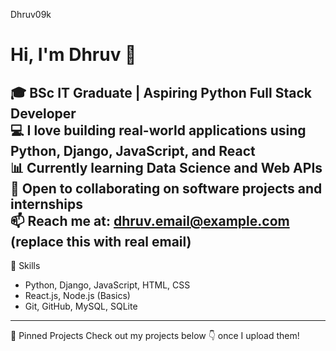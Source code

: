 Dhruv09k
# Hi, I'm Dhruv 👋

🎓 BSc IT Graduate | Aspiring Python Full Stack Developer  
💻 I love building real-world applications using Python, Django, JavaScript, and React  
📊 Currently learning Data Science and Web APIs  
🌱 Open to collaborating on software projects and internships  
📫 Reach me at: dhruv.email@example.com (replace this with real email)
---
🚀 Skills
- Python, Django, JavaScript, HTML, CSS
- React.js, Node.js (Basics)
- Git, GitHub, MySQL, SQLite
---
📌 Pinned Projects
Check out my projects below 👇 once I upload them!
